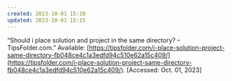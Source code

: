 ```yaml
---
created: 2023-10-01 15:10
updated: 2023-10-01 15:15
---
```


“Should i place solution and project in the same directory? – TipsFolder.com.” Available: [https://tipsfolder.com/i-place-solution-project-same-directory-fb048ce4c1a3edfd94c510e62a15c409/](https://tipsfolder.com/i-place-solution-project-same-directory-fb048ce4c1a3edfd94c510e62a15c409/). [Accessed: Oct. 01, 2023]